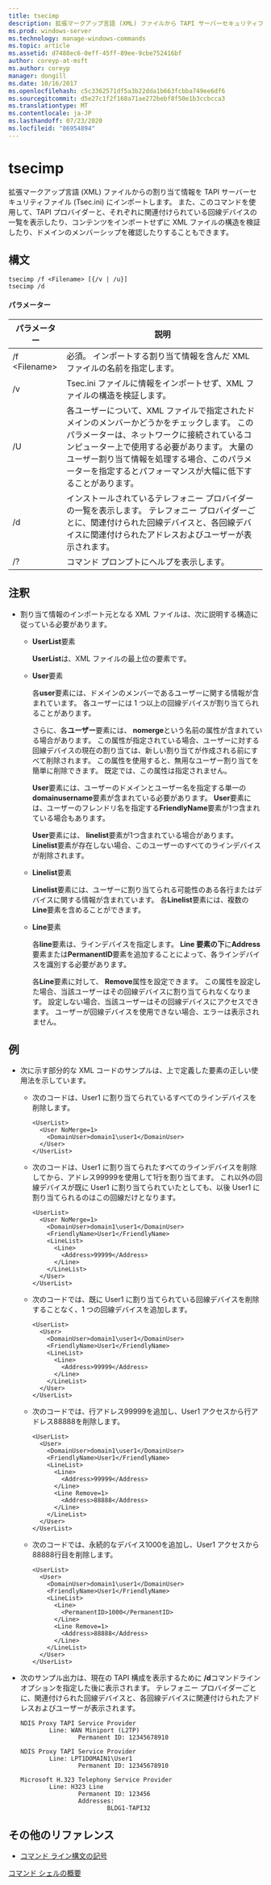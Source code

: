 ```yaml
---
title: tsecimp
description: 拡張マークアップ言語 (XML) ファイルから TAPI サーバーセキュリティファイル (Tsec.ini) に割り当て情報をインポートする tsecimp のリファレンス記事です。
ms.prod: windows-server
ms.technology: manage-windows-commands
ms.topic: article
ms.assetid: d7488ec6-0eff-45ff-89ee-9cbe752416bf
author: coreyp-at-msft
ms.author: coreyp
manager: dongill
ms.date: 10/16/2017
ms.openlocfilehash: c5c3362571df5a3b22dda1b663fcbba749ee6df6
ms.sourcegitcommit: d5e27c1f2f168a71ae272bebf8f50e1b3ccbcca3
ms.translationtype: MT
ms.contentlocale: ja-JP
ms.lasthandoff: 07/23/2020
ms.locfileid: "86954894"
---
```

# <a name="tsecimp"></a>tsecimp

拡張マークアップ言語 (XML) ファイルからの割り当て情報を TAPI サーバーセキュリティファイル (Tsec.ini) にインポートします。 また、このコマンドを使用して、TAPI プロバイダーと、それぞれに関連付けられている回線デバイスの一覧を表示したり、コンテンツをインポートせずに XML ファイルの構造を検証したり、ドメインのメンバーシップを確認したりすることもできます。

## <a name="syntax"></a>構文

```
tsecimp /f <Filename> [{/v | /u}]
tsecimp /d
```

#### <a name="parameters"></a>パラメーター

|パラメーター|説明|
|---------|-----------|
|/f \<Filename>|必須。 インポートする割り当て情報を含んだ XML ファイルの名前を指定します。|
|/v|Tsec.ini ファイルに情報をインポートせず、XML ファイルの構造を検証します。|
|/U|各ユーザーについて、XML ファイルで指定されたドメインのメンバーかどうかをチェックします。 このパラメーターは、ネットワークに接続されているコンピューター上で使用する必要があります。 大量のユーザー割り当て情報を処理する場合、このパラメーターを指定するとパフォーマンスが大幅に低下することがあります。|
|/d|インストールされているテレフォニー プロバイダーの一覧を表示します。 テレフォニー プロバイダーごとに、関連付けられた回線デバイスと、各回線デバイスに関連付けられたアドレスおよびユーザーが表示されます。|
|/?|コマンド プロンプトにヘルプを表示します。|

## <a name="remarks"></a>注釈

-   割り当て情報のインポート元となる XML ファイルは、次に説明する構造に従っている必要があります。
    -   **UserList**要素

        **UserList**は、XML ファイルの最上位の要素です。
    -   **User**要素

        各**user**要素には、ドメインのメンバーであるユーザーに関する情報が含まれています。 各ユーザーには 1 つ以上の回線デバイスが割り当てられることがあります。

        さらに、各**ユーザー**要素には、 **nomerge**という名前の属性が含まれている場合があります。 この属性が指定されている場合、ユーザーに対する回線デバイスの現在の割り当ては、新しい割り当てが作成される前にすべて削除されます。 この属性を使用すると、無用なユーザー割り当てを簡単に削除できます。 既定では、この属性は指定されません。

        **User**要素には、ユーザーのドメインとユーザー名を指定する単一の**domainusername**要素が含まれている必要があります。 **User**要素には、ユーザーのフレンドリ名を指定する**FriendlyName**要素が1つ含まれている場合もあります。

        **User**要素には、 **linelist**要素が1つ含まれている場合があります。 **Linelist**要素が存在しない場合、このユーザーのすべてのラインデバイスが削除されます。
    -   **Linelist**要素

        **Linelist**要素には、ユーザーに割り当てられる可能性のある各行またはデバイスに関する情報が含まれています。 各**Linelist**要素には、複数の**Line**要素を含めることができます。
    -   **Line**要素

        各**line**要素は、ラインデバイスを指定します。 **Line 要素の下**に**Address**要素または**PermanentID**要素を追加することによって、各ラインデバイスを識別する必要があります。

        各**Line**要素に対して、 **Remove**属性を設定できます。 この属性を設定した場合、当該ユーザーはその回線デバイスに割り当てられなくなります。 設定しない場合、当該ユーザーはその回線デバイスにアクセスできます。 ユーザーが回線デバイスを使用できない場合、エラーは表示されません。

## <a name="examples"></a>例
- 次に示す部分的な XML コードのサンプルは、上で定義した要素の正しい使用法を示しています。
  - 次のコードは、User1 に割り当てられているすべてのラインデバイスを削除します。
    ```
    <UserList>
      <User NoMerge=1>
        <DomainUser>domain1\user1</DomainUser>
      </User>
    </UserList>
    ```
  - 次のコードは、User1 に割り当てられたすべてのラインデバイスを削除してから、アドレス99999を使用して1行を割り当てます。 これ以外の回線デバイスが既に User1 に割り当てられていたとしても、以後 User1 に割り当てられるのはこの回線だけとなります。
    ```
    <UserList>
      <User NoMerge=1>
        <DomainUser>domain1\user1</DomainUser>
        <FriendlyName>User1</FriendlyName>
        <LineList>
          <Line>
            <Address>99999</Address>
          </Line>
        </LineList>
      </User>
    </UserList>
    ```
  - 次のコードでは、既に User1 に割り当てられている回線デバイスを削除することなく、1 つの回線デバイスを追加します。
    ```
    <UserList>
      <User>
        <DomainUser>domain1\user1</DomainUser>
        <FriendlyName>User1</FriendlyName>
        <LineList>
          <Line>
            <Address>99999</Address>
          </Line>
        </LineList>
      </User>
    </UserList>
    ```
  - 次のコードでは、行アドレス99999を追加し、User1 アクセスから行アドレス88888を削除します。
    ```
    <UserList>
      <User>
        <DomainUser>domain1\user1</DomainUser>
        <FriendlyName>User1</FriendlyName>
        <LineList>
          <Line>
            <Address>99999</Address>
          </Line>
          <Line Remove=1>
            <Address>88888</Address>
          </Line>
        </LineList>
      </User>
    </UserList>
    ```
  - 次のコードでは、永続的なデバイス1000を追加し、User1 アクセスから88888行目を削除します。
    ```
    <UserList>
      <User>
        <DomainUser>domain1\user1</DomainUser>
        <FriendlyName>User1</FriendlyName>
        <LineList>
          <Line>
            <PermanentID>1000</PermanentID>
          </Line>
          <Line Remove=1>
            <Address>88888</Address>
          </Line>
        </LineList>
      </User>
    </UserList>
    ```

-   次のサンプル出力は、現在の TAPI 構成を表示するために **/d**コマンドラインオプションを指定した後に表示されます。 テレフォニー プロバイダーごとに、関連付けられた回線デバイスと、各回線デバイスに関連付けられたアドレスおよびユーザーが表示されます。
    ```
    NDIS Proxy TAPI Service Provider
            Line: WAN Miniport (L2TP)
                    Permanent ID: 12345678910

    NDIS Proxy TAPI Service Provider
            Line: LPT1DOMAIN1\User1
                    Permanent ID: 12345678910

    Microsoft H.323 Telephony Service Provider
            Line: H323 Line
                    Permanent ID: 123456
                    Addresses:
                            BLDG1-TAPI32

    ```

## <a name="additional-references"></a>その他のリファレンス

- [コマンド ライン構文の記号](command-line-syntax-key.md)

[コマンド シェルの概要](/previous-versions/windows/it-pro/windows-server-2003/cc737438(v=ws.10))
